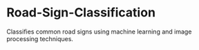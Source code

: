 # Road-Sign-Classification
Classifies common road signs using machine learning and image processing techniques.
